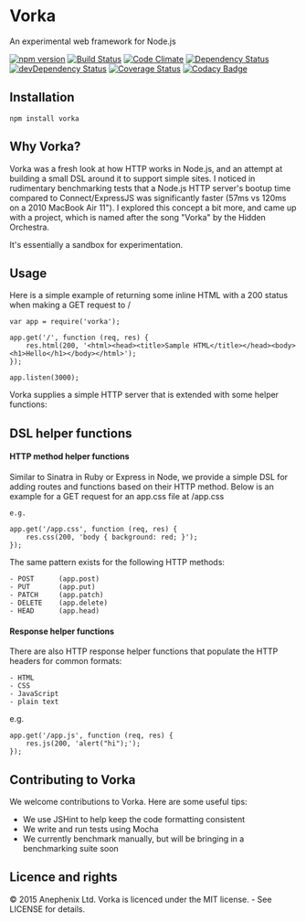 Vorka
===

An experimental web framework for Node.js

[![npm version](https://badge.fury.io/js/vorka.svg)](http://badge.fury.io/js/vorka)
[![Build Status](https://travis-ci.org/anephenix/vorka.svg?branch=master)](https://travis-ci.org/anephenix/vorka)
[![Code Climate](https://codeclimate.com/github/anephenix/vorka/badges/gpa.svg)](https://codeclimate.com/github/anephenix/vorka)
[![Dependency Status](https://david-dm.org/anephenix/vorka.svg)](https://david-dm.org/anephenix/vorka)
[![devDependency Status](https://david-dm.org/anephenix/vorka/dev-status.svg)](https://david-dm.org/anephenix/vorka#info=devDependencies)
[![Coverage Status](https://coveralls.io/repos/anephenix/vorka/badge.svg?branch=master&service=github)](https://coveralls.io/github/anephenix/vorka?branch=master)
[![Codacy Badge](https://www.codacy.com/project/badge/db641ecf28b2425a8252d949a9b41490)](https://www.codacy.com/app/paulbjensen/vorka)

Installation
---

    npm install vorka

Why Vorka?
---

Vorka was a fresh look at how HTTP works in Node.js, and an attempt at building a small DSL around it to support simple sites. I noticed in rudimentary benchmarking tests that a Node.js HTTP server's bootup time compared to Connect/ExpressJS was significantly faster (57ms vs 120ms on a 2010 MacBook Air 11"). I explored this concept a bit more, and came up with a project, which is named after the song "Vorka" by the Hidden Orchestra.

It's essentially a sandbox for experimentation.

Usage
---

Here is a simple example of returning some inline HTML with a 200 status when making a GET request to /

	var app = require('vorka');

	app.get('/', function (req, res) {
		res.html(200, '<html><head><title>Sample HTML</title></head><body><h1>Hello</h1></body></html>');
	});

	app.listen(3000);

Vorka supplies a simple HTTP server that is extended with some helper functions:

DSL helper functions
---

#### HTTP method helper functions

Similar to Sinatra in Ruby or Express in Node, we provide a simple DSL for adding routes and functions based on their HTTP method. Below is an example for a GET request for an app.css file at /app.css

    e.g.

    app.get('/app.css', function (req, res) {
    	res.css(200, 'body { background: red; }');
    });

The same pattern exists for the following HTTP methods:

	- POST 		(app.post)
	- PUT 		(app.put)
	- PATCH		(app.patch)
	- DELETE 	(app.delete)
	- HEAD 		(app.head)

#### Response helper functions

There are also HTTP response helper functions that populate the HTTP headers for common formats:

	- HTML
	- CSS
	- JavaScript
	- plain text

e.g.

	app.get('/app.js', function (req, res) {
		res.js(200, 'alert("hi");');
	});


Contributing to Vorka
---

We welcome contributions to Vorka. Here are some useful tips:

- We use JSHint to help keep the code formatting consistent
- We write and run tests using Mocha
- We currently benchmark manually, but will be bringing in a benchmarking suite soon

Licence and rights
---

&copy; 2015 Anephenix Ltd. Vorka is licenced under the MIT license. - See LICENSE for details.